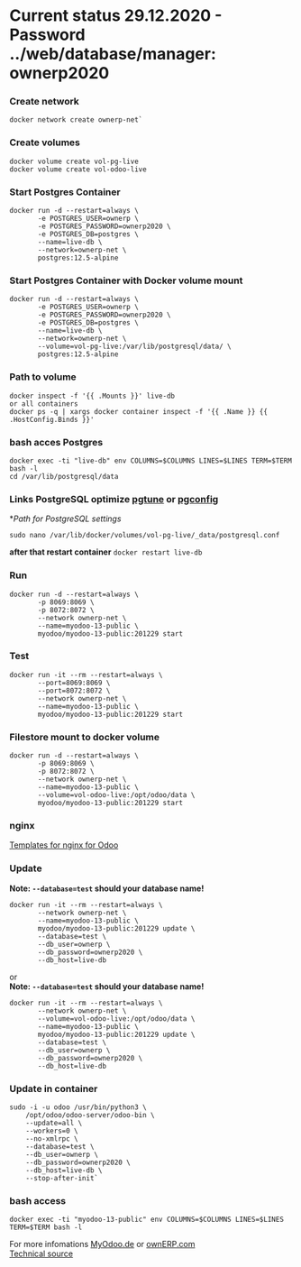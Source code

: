 # Current status 29.12.2020 - **Password ../web/database/manager: ownerp2020**  
  
### Create network
```
docker network create ownerp-net`  
```
### Create volumes
```
docker volume create vol-pg-live
docker volume create vol-odoo-live
```
### Start Postgres Container
```
docker run -d --restart=always \
       -e POSTGRES_USER=ownerp \
       -e POSTGRES_PASSWORD=ownerp2020 \
       -e POSTGRES_DB=postgres \
       --name=live-db \
       --network=ownerp-net \
       postgres:12.5-alpine
```
### Start Postgres Container with Docker volume mount
```
docker run -d --restart=always \
       -e POSTGRES_USER=ownerp \
       -e POSTGRES_PASSWORD=ownerp2020 \
       -e POSTGRES_DB=postgres \
       --name=live-db \
       --network=ownerp-net \
       --volume=vol-pg-live:/var/lib/postgresql/data/ \
       postgres:12.5-alpine
```
### Path to volume
```
docker inspect -f '{{ .Mounts }}' live-db
or all containers
docker ps -q | xargs docker container inspect -f '{{ .Name }} {{ .HostConfig.Binds }}'
```
### bash acces Postgres
```
docker exec -ti "live-db" env COLUMNS=$COLUMNS LINES=$LINES TERM=$TERM bash -l
cd /var/lib/postgresql/data
```
### Links PostgreSQL optimize [pgtune](http://pgtune.leopard.in.ua/) or [pgconfig](https://www.pgconfig.org/#/tuning)   
  
**Path for PostgreSQL settings*  
```
sudo nano /var/lib/docker/volumes/vol-pg-live/_data/postgresql.conf
```
**after that restart container** `docker restart live-db`    
  
 
### Run
```
docker run -d --restart=always \
       -p 8069:8069 \
       -p 8072:8072 \
       --network ownerp-net \
       --name=myodoo-13-public \
       myodoo/myodoo-13-public:201229 start
```
### Test
```
docker run -it --rm --restart=always \
       --port=8069:8069 \
       --port=8072:8072 \
       --network ownerp-net \
       --name=myodoo-13-public \
       myodoo/myodoo-13-public:201229 start
```
### Filestore mount to docker volume
```
docker run -d --restart=always \
       -p 8069:8069 \
       -p 8072:8072 \
       --network ownerp-net \
       --name=myodoo-13-public \
       --volume=vol-odoo-live:/opt/odoo/data \
       myodoo/myodoo-13-public:201229 start
```
### nginx
[Templates for nginx for Odoo](https://github.com/equitania/myodoo-docker/tree/2020/nginx-conf)  
  
### Update
**Note: `--database=test` should your database name!**  
```
docker run -it --rm --restart=always \
       --network ownerp-net \
       --name=myodoo-13-public \
       myodoo/myodoo-13-public:201229 update \
       --database=test \
       --db_user=ownerp \
       --db_password=ownerp2020 \
       --db_host=live-db
```
or  
**Note: `--database=test` should your database name!**  
```
docker run -it --rm --restart=always \
       --network ownerp-net \
       --volume=vol-odoo-live:/opt/odoo/data \
       --name=myodoo-13-public \
       myodoo/myodoo-13-public:201229 update \
       --database=test \
       --db_user=ownerp \
       --db_password=ownerp2020 \
       --db_host=live-db
```

### Update in container
```
sudo -i -u odoo /usr/bin/python3 \  
    /opt/odoo/odoo-server/odoo-bin \  
    --update=all \  
    --workers=0 \  
    --no-xmlrpc \  
    --database=test \  
    --db_user=ownerp \  
    --db_password=ownerp2020 \  
    --db_host=live-db \  
    --stop-after-init`    
```

### bash access
`docker exec -ti "myodoo-13-public" env COLUMNS=$COLUMNS LINES=$LINES TERM=$TERM bash -l`  

For more infomations [MyOdoo.de](https://www.myodoo.de) or [ownERP.com](https://www.ownerp.com)  
[Technical source](https://github.com/equitania/myodoo-docker)